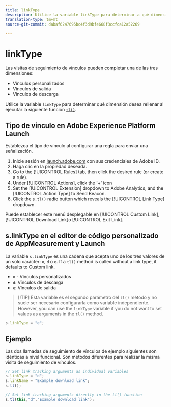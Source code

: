 ```yaml
---
title: linkType
description: Utilice la variable linkType para determinar a qué dimensión de seguimiento de vínculos pertenece la visita.
translation-type: tm+mt
source-git-commit: dabaf6247695bc4f3d9bfe668f3ccfca12a52269

---
```



# linkType

Las visitas de seguimiento de vínculos pueden completar una de las tres dimensiones:

* Vínculos personalizados
* Vínculos de salida
* Vínculos de descarga

Utilice la variable `linkType` para determinar qué dimensión desea rellenar al ejecutar la siguiente función [`tl()`](../functions/tl-method.md).

## Tipo de vínculo en Adobe Experience Platform Launch

Establezca el tipo de vínculo al configurar una regla para enviar una señalización.

1. Inicie sesión en [launch.adobe.com](https://launch.adobe.com) con sus credenciales de Adobe ID.
2. Haga clic en la propiedad deseada.
3. Go to the [!UICONTROL Rules] tab, then click the desired rule (or create a rule).
4. Under [!UICONTROL Actions], click the &#39;+&#39; icon
5. Set the [!UICONTROL Extension] dropdown to Adobe Analytics, and the [!UICONTROL Action Type] to Send Beacon.
6. Click the `s.tl()` radio button which reveals the [!UICONTROL Link Type] dropdown.

Puede establecer este menú desplegable en [!UICONTROL Custom Link], [!UICONTROL Download Link]o [!UICONTROL Exit Link].

## s.linkType en el editor de código personalizado de AppMeasurement y Launch

La variable `s.linkType` es una cadena que acepta uno de los tres valores de un solo carácter: `o`, `d` o `e`. If a `tl()` method is called without a link type, it defaults to Custom link.

* `o` - Vínculos personalizados
* `d`: Vínculos de descarga
* `e`: Vínculos de salida

>[!TIP] Esta variable es el segundo parámetro del `tl()` método y no suele ser necesario configurarla como variable independiente. However, you can use the `linkType` variable if you do not want to set values as arguments in the `tl()` method.

```js
s.linkType = "e";
```

## Ejemplo

Las dos llamadas de seguimiento de vínculos de ejemplo siguientes son idénticas a nivel funcional. Son métodos diferentes para realizar la misma visita de seguimiento de vínculos.

```js
// Set link tracking arguments as individual variables
s.linkType = "d";
s.linkName = "Example download link";
s.tl();

// Set link tracking arguments directly in the tl() function
s.tl(this,"d","Example download link");
```
